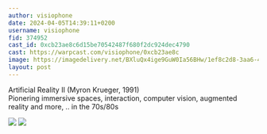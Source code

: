 ```yaml
---
author: visiophone
date: 2024-04-05T14:39:11+0200
username: visiophone
fid: 374952
cast_id: 0xcb23ae8c6d15be70542487f680f2dc924dec4790
cast: https://warpcast.com/visiophone/0xcb23ae8c
image: https://imagedelivery.net/BXluQx4ige9GuW0Ia56BHw/1ef8c2d8-3aa6-4619-c8cf-73d32c837b00/original
layout: post
---
```

Artificial Reality II (Myron Krueger, 1991)   
Pionering immersive spaces, interaction, computer vision,  augmented reality and more, .. in the 70s/80s  

![](https://imagedelivery.net/BXluQx4ige9GuW0Ia56BHw/1ef8c2d8-3aa6-4619-c8cf-73d32c837b00/original)
![](https://imagedelivery.net/BXluQx4ige9GuW0Ia56BHw/a0904646-7769-4a86-8822-769652e1ec00/original)
